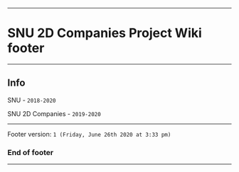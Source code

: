
***

# SNU 2D Companies Project Wiki footer

***

## Info

SNU - `2018-2020`

SNU 2D Companies - `2019-2020`

***

Footer version: `1 (Friday, June 26th 2020 at 3:33 pm)`

### End of footer

***
